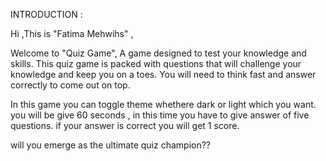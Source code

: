 INTRODUCTION :


Hi ,This is "Fatima Mehwihs" ,

Welcome to "Quiz Game",
A game designed to test your knowledge and skills.
This quiz game is packed with questions that will challenge your knowledge and 
keep you on a toes.
You will need to think fast and answer correctly to come out on top.


In this game you can toggle theme whethere dark or light which you want.
you will be give 60 seconds , in this time you have to give answer of five questions.
if your answer is correct you will get 1 score.

will you emerge as the ultimate quiz champion??